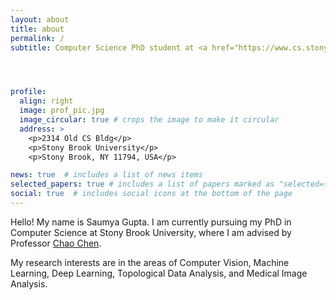 ```yaml
---
layout: about
title: about
permalink: /
subtitle: Computer Science PhD student at <a href="https://www.cs.stonybrook.edu/">Stony Brook University</a>




profile:
  align: right
  image: prof_pic.jpg
  image_circular: true # crops the image to make it circular
  address: >
    <p>2314 Old CS Bldg</p>
    <p>Stony Brook University</p>
    <p>Stony Brook, NY 11794, USA</p>

news: true  # includes a list of news items
selected_papers: true # includes a list of papers marked as "selected={true}"
social: true  # includes social icons at the bottom of the page
---
```


Hello! My name is Saumya Gupta. I am currently pursuing my PhD in Computer Science at Stony Brook University, where I am advised by Professor [Chao Chen](https://chaochen.github.io/). 

My research interests are in the areas of Computer Vision, Machine Learning, Deep Learning, Topological Data Analysis, and Medical Image Analysis. 
